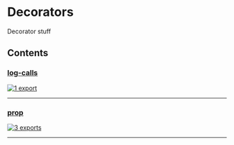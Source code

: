 # Decorators

<!-- SUMMARY:START -->

Decorator stuff

<!-- SUMMARY:END -->

## Contents

<!-- TOC:START -->

### [log-calls](https://github.com/JanMalch/ts-experiments/blob/master/src/decorators/log-calls.ts)

[![1 export](https://img.shields.io/badge/exports-1-blue)](https://github.com/JanMalch/ts-experiments/blob/master/src/decorators/log-calls.ts)

---

### [prop](https://github.com/JanMalch/ts-experiments/blob/master/src/decorators/prop.ts)

[![3 exports](https://img.shields.io/badge/exports-3-blue)](https://github.com/JanMalch/ts-experiments/blob/master/src/decorators/prop.ts)

---

<!-- TOC:END -->
